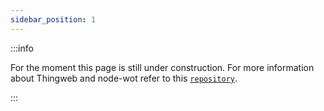 ```yaml
---
sidebar_position: 1
---
```


:::info

For the moment this page is still under construction. For more information about Thingweb and node-wot refer to this [`repository`](https://github.com/eclipse-thingweb/node-wot).

:::
